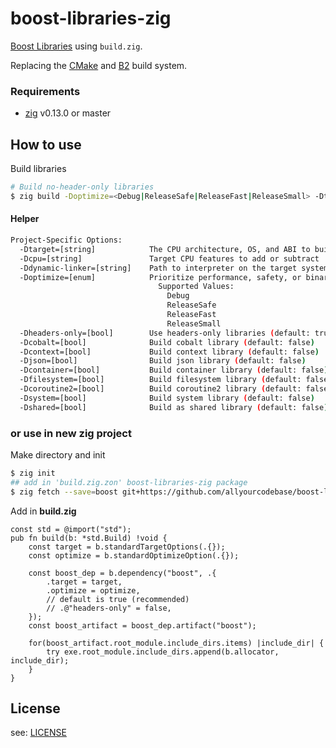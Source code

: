 # boost-libraries-zig

[Boost Libraries](https://boost.io) using `build.zig`.

Replacing the [CMake](https://cmake.org/) and [B2](https://www.bfgroup.xyz/b2/) build system.

### Requirements

- [zig](https://ziglang.org/download) v0.13.0 or master

## How to use

Build libraries

```bash
# Build no-header-only libraries
$ zig build -Doptimize=<Debug|ReleaseSafe|ReleaseFast|ReleaseSmall> -Dtarget=<triple-target> --summary <all|new> -Dcontext -Djson -Dsystem -Dcontainer -Dcobalt -Dfilesystem -Dheaders-only=false
```

#### Helper

```bash
Project-Specific Options:
  -Dtarget=[string]            The CPU architecture, OS, and ABI to build for
  -Dcpu=[string]               Target CPU features to add or subtract
  -Ddynamic-linker=[string]    Path to interpreter on the target system
  -Doptimize=[enum]            Prioritize performance, safety, or binary size
                                 Supported Values:
                                   Debug
                                   ReleaseSafe
                                   ReleaseFast
                                   ReleaseSmall
  -Dheaders-only=[bool]        Use headers-only libraries (default: true)
  -Dcobalt=[bool]              Build cobalt library (default: false)
  -Dcontext=[bool]             Build context library (default: false)
  -Djson=[bool]                Build json library (default: false)
  -Dcontainer=[bool]           Build container library (default: false)
  -Dfilesystem=[bool]          Build filesystem library (default: false)
  -Dcoroutine2=[bool]          Build coroutine2 library (default: false)
  -Dsystem=[bool]              Build system library (default: false)
  -Dshared=[bool]              Build as shared library (default: false)
```


### or use in new zig project

Make directory and init

```bash
$ zig init
## add in 'build.zig.zon' boost-libraries-zig package
$ zig fetch --save=boost git+https://github.com/allyourcodebase/boost-libraries-zig
```
Add in **build.zig**
```zig
const std = @import("std");
pub fn build(b: *std.Build) !void {
    const target = b.standardTargetOptions(.{});
    const optimize = b.standardOptimizeOption(.{});

    const boost_dep = b.dependency("boost", .{
        .target = target,
        .optimize = optimize,
        // default is true (recommended)
        // .@"headers-only" = false,
    });
    const boost_artifact = boost_dep.artifact("boost");

    for(boost_artifact.root_module.include_dirs.items) |include_dir| {
        try exe.root_module.include_dirs.append(b.allocator, include_dir);
    }
}
```

## License

see: [LICENSE](LICENSE)